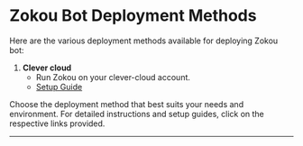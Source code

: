 # Zokou Bot Deployment Methods

Here are the various deployment methods available for deploying Zokou bot:

1. **Clever cloud**
   - Run Zokou on your clever-cloud account.
   - [Setup Guide](./clever-cloud)



Choose the deployment method that best suits your needs and environment. For detailed instructions and setup guides, click on the respective links provided.

---

